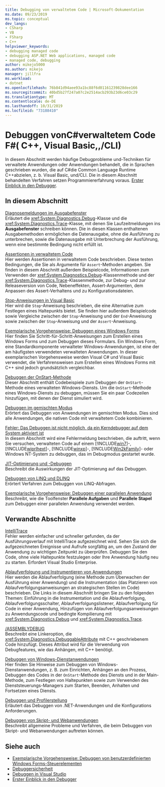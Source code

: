 ```yaml
---
title: Debugging von verwaltetem Code | Microsoft-Dokumentation
ms.date: 09/23/2019
ms.topic: conceptual
dev_langs:
- CSharp
- VB
- FSharp
- C++
helpviewer_keywords:
- debugging managed code
- debugging ASP.NET Web applications, managed code
- managed code, debugging
author: mikejo5000
ms.author: mikejo
manager: jillfra
ms.workload:
- dotnet
ms.openlocfilehash: 76b841d94aee93a1bc88f6d01161239828dee166
ms.sourcegitcommit: 40bd5b27f247a07c2e2514acb293b23d6ce03c29
ms.translationtype: MT
ms.contentlocale: de-DE
ms.lasthandoff: 10/31/2019
ms.locfileid: "73188410"
---
```

# <a name="debug-managed-code-c-visual-basic-f-ccli"></a>Debuggen vonC#verwaltetem Code F#( C++, Visual Basic,,/CLI)

In diesem Abschnitt werden häufige Debugprobleme und-Techniken für verwaltete Anwendungen oder Anwendungen behandelt, die in Sprachen geschrieben wurden, die auf C#die Common Language Runtime C++abzielen, z. b. Visual Basic, und/CLI. Die in diesem Abschnitt behandelten Verfahren setzen Programmiererfahrung voraus. [Erster Einblick in den Debugger](../debugger/debugger-feature-tour.md).

## <a name="in-this-section"></a>In diesem Abschnitt

[Diagnosemeldungen im Ausgabefenster](../debugger/diagnostic-messages-in-the-output-window.md)\
Erläutert die <xref:System.Diagnostics.Debug>-Klasse und die <xref:System.Diagnostics.Trace>-Klasse, mit denen Sie Laufzeitmeldungen ins **Ausgabefenster** schreiben können. Die in diesen Klassen enthaltenen Ausgabemethoden ermöglichen die Datenausgabe, ohne die Ausführung zu unterbrechen, sowie die Datenausgabe mit Unterbrechung der Ausführung, wenn eine bestimmte Bedingung nicht erfüllt ist.

[Assertionen in verwaltetem Code](../debugger/assertions-in-managed-code.md)\
Hier werden Assertionen in verwaltetem Code beschrieben. Diese testen Bedingungen, die Sie als Argumente für `Assert`-Methoden angeben. Sie finden in diesem Abschnitt außerdem Beispielcode, Informationen zum Verwenden der <xref:System.Diagnostics.Debug>-Klassenmethode und der <xref:System.Diagnostics.Trace>-Klassenmethode, zur Debug- und zur Releaseversion von Code, Nebeneffekten, Assert-Argumenten, dem Anpassen des Assert-Verhaltens und zu Konfigurationsdateien.

[Stop-Anweisungen in Visual Basic](../debugger/stop-statements-in-visual-basic.md)\
Hier wird die `Stop`-Anweisung beschrieben, die eine Alternative zum Festlegen eines Haltepunkts bietet. Sie finden hier außerdem Beispielcode sowie Vergleiche zwischen der `Stop`-Anweisung und der `End`-Anweisung sowie zwischen der `Stop`-Anweisung und der `Assert`-Anweisung.

[Exemplarische Vorgehensweise: Debuggen eines Windows Forms](../debugger/walkthrough-debugging-a-windows-form.md)\
Hier finden Sie Schritt-für-Schritt-Anweisungen zum Erstellen eines Windows Forms und zum Debuggen dieses Formulars. Ein Windows Form, eine Standardkomponente verwalteter Windows-Anwendungen, ist eine der am häufigsten verwendeten verwalteten Anwendungen. In dieser exemplarischen Vorgehensweise werden Visual C# und Visual Basic verwendet, die Verfahrensweisen zum Erstellen eines Windows Forms mit C++ sind jedoch grundsätzlich vergleichbar.

[Debuggen der OnStart-Methode](../debugger/how-to-debug-the-onstart-method.md)\
Dieser Abschnitt enthält Codebeispiele zum Debuggen der `OnStart`-Methode eines verwalteten Windows-Diensts. Um die `OnStart`-Methode eines Windows-Diensts zu debuggen, müssen Sie ein paar Codezeilen hinzufügen, mit denen der Dienst simuliert wird.

[Debuggen im gemischten Modus](../debugger/debugging-mixed-mode-applications.md)\
Erörtert das Debuggen von Anwendungen im gemischten Modus. Dies sind alle Anwendungen, die nativen Code mit verwaltetem Code kombinieren.

[Fehler: Das Debuggen ist nicht möglich, da ein Kerndebugger auf dem System aktiviert ist](../debugger/error-debugging-isn-t-possible-because-a-kernel-debugger-is-enabled-on-the-system.md)\
In diesem Abschnitt wird eine Fehlermeldung beschrieben, die auftritt, wenn Sie versuchen, verwalteten Code auf einem [!INCLUDE[win7](../debugger/includes/win7_md.md)]-, [!INCLUDE[wiprlhext](../debugger/includes/wiprlhext_md.md)]-, [!INCLUDE[winxp](../code-quality/includes/winxp_md.md)]-, [!INCLUDE[Win2kFamily](../code-quality/includes/win2kfamily_md.md)]- oder Windows NT-System zu debuggen, das im Debugmodus gestartet wurde.

[JIT-Optimierung und -Debuggen](../debugger/jit-optimization-and-debugging.md)\
Beschreibt die Auswirkungen der JIT-Optimierung auf das Debuggen.

[Debuggen von LINQ und DLINQ](../debugger/debugging-linq.md)\
Erörtert Verfahren zum Debuggen von LINQ-Abfragen.

[Exemplarische Vorgehensweise: Debuggen einer parallelen Anwendung](../debugger/walkthrough-debugging-a-parallel-application.md)\
Beschreibt, wie die Toolfenster **Parallele Aufgaben** und **Parallele Stapel** zum Debuggen einer parallelen Anwendung verwendet werden.

## <a name="related-sections"></a>Verwandte Abschnitte

[IntelliTrace](../debugger/intellitrace.md)\
Fehler werden einfacher und schneller gefunden, da der Ausführungsverlauf mit IntelliTrace aufgezeichnet wird. Sehen Sie sich die aufgezeichneten Ereignisse und Aufrufe sorgfältig an, um den Zustand der Anwendung zu wichtigen Zeitpunkt zu überprüfen. Debuggen Sie den Code, ohne viele Haltepunkte festzulegen oder Ihre Anwendung häufig neu zu starten. Erfordert Visual Studio Enterprise.

[Ablaufverfolgung und Instrumentieren von Anwendungen](/dotnet/framework/debug-trace-profile/tracing-and-instrumenting-applications)\
Hier werden die Ablaufverfolgung (eine Methode zum Überwachen der Ausführung einer Anwendung) und die Instrumentation (das Platzieren von Ablaufverfolgungsanweisungen an strategischen Stellen im Code) beschrieben. Die Links in diesem Abschnitt bringen Sie zu den folgenden Themen: Einführung in die Instrumentation und die Ablaufverfolgung, Ablaufverfolgungsschalter, Ablaufverfolgungslistener, Ablaufverfolgung für Code in einer Anwendung, Hinzufügen von Ablaufverfolgungsanweisungen zu Anwendungscode und bedingte Kompilierung mit <xref:System.Diagnostics.Debug> und <xref:System.Diagnostics.Trace>.

[/ASSEMBLYDEBUG](/cpp/build/reference/assemblydebug-add-debuggableattribute)\
Beschreibt eine Linkeroption, die <xref:System.Diagnostics.DebuggableAttribute> mit C++ geschriebenem Code hinzufügt. Dieses Attribut wird für die Verwendung von Debugfeatures, wie das Anhängen, mit C++ benötigt.

[Debuggen von Windows-Dienstanwendungen](/dotnet/framework/windows-services/how-to-debug-windows-service-applications)\
Hier finden Sie Hinweise zum Debuggen von Windows-Dienstanwendungen, z. B. zum Einrichten, Anhängen an den Prozess, Debuggen des Codes in der `OnStart`-Methode des Diensts und in der Main-Methode, zum Festlegen von Haltepunkten sowie zum Verwenden des Dienststeuerungs-Managers zum Starten, Beenden, Anhalten und Fortsetzen eines Diensts.

[Debuggen und Profilerstellung](/dotnet/framework/debug-trace-profile/index)\
Erläutert das Debuggen von .NET-Anwendungen und die Konfigurations Anforderungen.

[Debuggen von Skript- und Webanwendungen](how-to-enable-debugging-for-aspnet-applications.md)\
Beschreibt allgemeine Probleme und Verfahren, die beim Debuggen von Skript- und Webanwendungen auftreten können.

## <a name="see-also"></a>Siehe auch

- [Exemplarische Vorgehensweise: Debuggen von benutzerdefinierten Windows Forms-Steuerelementen](/dotnet/framework/winforms/controls/walkthrough-debugging-custom-windows-forms-controls-at-design-time)
- [Debuggersicherheit](../debugger/debugger-security.md)
- [Debuggen in Visual Studio](../debugger/index.yml)
- [Erster Einblick in den Debugger](../debugger/debugger-feature-tour.md)